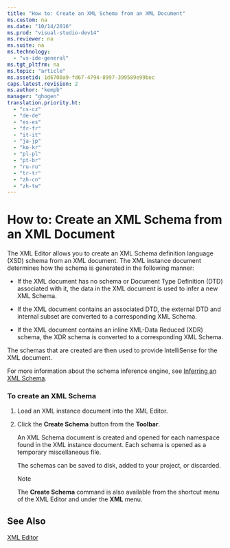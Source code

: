 ```yaml
---
title: "How to: Create an XML Schema from an XML Document"
ms.custom: na
ms.date: "10/14/2016"
ms.prod: "visual-studio-dev14"
ms.reviewer: na
ms.suite: na
ms.technology: 
  - "vs-ide-general"
ms.tgt_pltfrm: na
ms.topic: "article"
ms.assetid: 1d6700a9-fd67-4794-8997-399589e99bec
caps.latest.revision: 2
ms.author: "kempb"
manager: "ghogen"
translation.priority.ht: 
  - "cs-cz"
  - "de-de"
  - "es-es"
  - "fr-fr"
  - "it-it"
  - "ja-jp"
  - "ko-kr"
  - "pl-pl"
  - "pt-br"
  - "ru-ru"
  - "tr-tr"
  - "zh-cn"
  - "zh-tw"
---
```

# How to: Create an XML Schema from an XML Document
The XML Editor allows you to create an XML Schema definition language (XSD) schema from an XML document. The XML instance document determines how the schema is generated in the following manner:  
  
-   If the XML document has no schema or Document Type Definition (DTD) associated with it, the data in the XML document is used to infer a new XML Schema.  
  
-   If the XML document contains an associated DTD, the external DTD and internal subset are converted to a corresponding XML Schema.  
  
-   If the XML document contains an inline XML-Data Reduced (XDR) schema, the XDR schema is converted to a corresponding XML Schema.  
  
 The schemas that are created are then used to provide IntelliSense for the XML document.  
  
 For more information about the schema inference engine, see [Inferring an XML Schema](../Topic/Inferring%20an%20XML%20Schema.md).  
  
### To create an XML Schema  
  
1.  Load an XML instance document into the XML Editor.  
  
2.  Click the **Create Schema** button from the **Toolbar**.  
  
     An XML Schema document is created and opened for each namespace found in the XML instance document. Each schema is opened as a temporary miscellaneous file.  
  
     The schemas can be saved to disk, added to your project, or discarded.  
  
    > [!NOTE]
    >  The **Create Schema** command is also available from the shortcut menu of the XML Editor and under the **XML** menu.  
  
## See Also  
 [XML Editor](../reference/xml-editor.md)